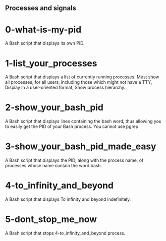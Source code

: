 ## Processes and signals
# 0-what-is-my-pid
A Bash script that displays its own PID.
# 1-list_your_processes
A Bash script that displays a list of currently running processes. Must show all processes, for all users, including those which might not have a TTY, Display in a user-oriented format, Show process hierarchy.
# 2-show_your_bash_pid
A Bash script that displays lines containing the bash word, thus allowing you to easily get the PID of your Bash process. You cannot use pgrep
# 3-show_your_bash_pid_made_easy
A Bash script that displays the PID, along with the process name, of processes whose name contain the word bash.
# 4-to_infinity_and_beyond
A Bash script that displays To infinity and beyond indefinitely.
# 5-dont_stop_me_now
A Bash script that stops 4-to_infinity_and_beyond process.
